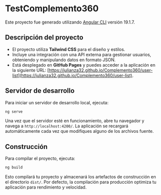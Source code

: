 # TestComplemento360

Este proyecto fue generado utilizando [Angular CLI](https://github.com/angular/angular-cli) versión 19.1.7.

## Descripción del proyecto

- El proyecto utiliza **Tailwind CSS** para el diseño y estilos.
- Incluye una integración con una API externa para gestionar usuarios, obteniendo y manipulando datos en formato JSON.
- Está desplegado en **GitHub Pages** y puedes acceder a la aplicación en la siguiente URL: [https://julianza32.github.io/Complemento360/user-list](https://julianza32.github.io/Complemento360/user-list).

## Servidor de desarrollo

Para iniciar un servidor de desarrollo local, ejecuta:

```bash
ng serve
```

Una vez que el servidor esté en funcionamiento, abre tu navegador y navega a `http://localhost:4200/`. La aplicación se recargará automáticamente cada vez que modifiques alguno de los archivos fuente.

## Construcción

Para compilar el proyecto, ejecuta:

```bash
ng build
```

Esto compilará tu proyecto y almacenará los artefactos de construcción en el directorio `dist/`. Por defecto, la compilación para producción optimiza tu aplicación para rendimiento y velocidad.